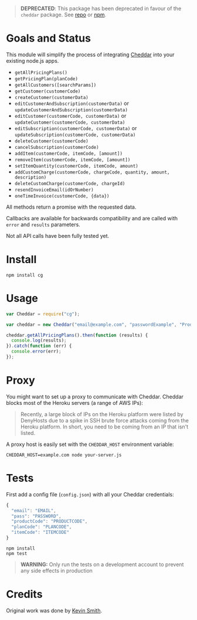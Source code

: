> **DEPRECATED**: This package has been deprecated in favour of the `cheddar` package. See [repo](https://github.com/jamiter/node-cheddar-api) or [npm](https://www.npmjs.com/package/cheddar).

# Goals and Status

This module will simplify the process of integrating [Cheddar](https://www.getcheddar.com/) into your existing node.js apps.

* `getAllPricingPlans()`
* `getPricingPlan(planCode)`
* `getAllCustomers([searchParams])`
* `getCustomer(customerCode)`
* `createCustomer(customerData)`
* `editCustomerAndSubscription(customerData)` or `updateCustomerAndSubscription(customerData)`
* `editCustomer(customerCode, customerData)` or `updateCustomer(customerCode, customerData)`
* `editSubscription(customerCode, customerData)` or `updateSubscription(customerCode, customerData)`
* `deleteCustomer(customerCode)`
* `cancelSubscription(customerCode)`
* `addItem(customerCode, itemCode, [amount])`
* `removeItem(customerCode, itemCode, [amount])`
* `setItemQuantity(customerCode, itemCode, amount)`
* `addCustomCharge(customerCode, chargeCode, quantity, amount, description)`
* `deleteCustomCharge(customerCode, chargeId)`
* `resendInvoiceEmail(idOrNumber)`
* `oneTimeInvoice(customerCode, {data})`

All methods return a promise with the requested data.

Callbacks are available for backwards compatibility and are called with `error` and `results` parameters.

Not all API calls have been fully tested yet.

# Install

```
npm install cg
```

# Usage

```javascript
var Cheddar = require("cg");

var cheddar = new Cheddar("email@example.com", "passwordExample", "ProductCode");

cheddar.getAllPricingPlans().then(function (results) {
  console.log(results);
}).catch(function (err) {
  console.error(err);
});
```

# Proxy

You might want to set up a proxy to communicate with Cheddar. Cheddar blocks most of the Heroku servers (a range of AWS IPs):

> Recently, a large block of IPs on the Heroku platform were listed by DenyHosts due to a spike in SSH brute force attacks coming from the Heroku platform. In short, you need to be coming from an IP that isn't listed.

A proxy host is easily set with the `CHEDDAR_HOST` environment variable:

```
CHEDDAR_HOST=example.com node your-server.js
```

# Tests
First add a config file (`config.json`) with all your Cheddar credentials:

```javascript
{
  "email": "EMAIL",
  "pass": "PASSWORD",
  "productCode": "PRODUCTCODE",
  "planCode": "PLANCODE",
  "itemCode": "ITEMCODE"
}
```

```
npm install
npm test
```

> **WARNING:** Only run the tests on a development account to prevent any side effects in production

# Credits
Original work was done by [Kevin Smith](https://github.com/respectTheCode).
